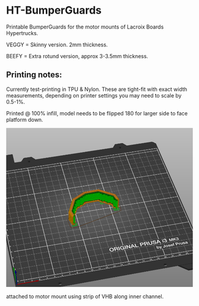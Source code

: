 # HT-BumperGuards
Printable BumperGuards for the motor mounts of Lacroix Boards Hypertrucks.

VEGGY = Skinny version. 2mm thickness. 

BEEFY = Extra rotund version, approx 3-3.5mm thickness. 


## Printing notes:
Currently test-printing in TPU & Nylon. These are tight-fit with exact width measurements, depending on printer settings you may need to scale by 0.5-1%. 

Printed @ 100% infill, model needs to be flipped 180 for larger side to face platform down. 

<img src="docs/bumperguard-orientation.PNG" alt="Connection Example" style="width: 600px;"/>

attached to motor mount using strip of VHB along inner channel. 
